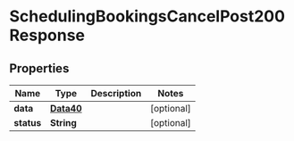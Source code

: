 

# SchedulingBookingsCancelPost200Response


## Properties

Name | Type | Description | Notes
------------ | ------------- | ------------- | -------------
**data** | [**Data40**](Data40.md) |  |  [optional]
**status** | **String** |  |  [optional]



